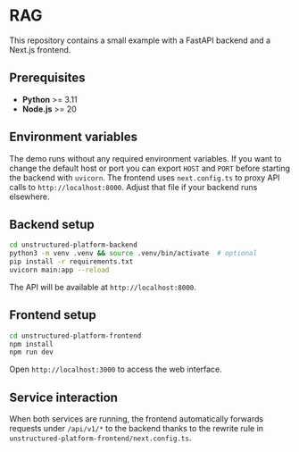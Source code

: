 # RAG

This repository contains a small example with a FastAPI backend and a Next.js
frontend.

## Prerequisites

- **Python** >= 3.11
- **Node.js** >= 20

## Environment variables

The demo runs without any required environment variables. If you want to change
the default host or port you can export `HOST` and `PORT` before starting the
backend with `uvicorn`. The frontend uses `next.config.ts` to proxy API calls to
`http://localhost:8000`. Adjust that file if your backend runs elsewhere.

## Backend setup

```bash
cd unstructured-platform-backend
python3 -m venv .venv && source .venv/bin/activate  # optional
pip install -r requirements.txt
uvicorn main:app --reload
```

The API will be available at `http://localhost:8000`.

## Frontend setup

```bash
cd unstructured-platform-frontend
npm install
npm run dev
```

Open `http://localhost:3000` to access the web interface.

## Service interaction

When both services are running, the frontend automatically forwards requests
under `/api/v1/*` to the backend thanks to the rewrite rule in
`unstructured-platform-frontend/next.config.ts`.
